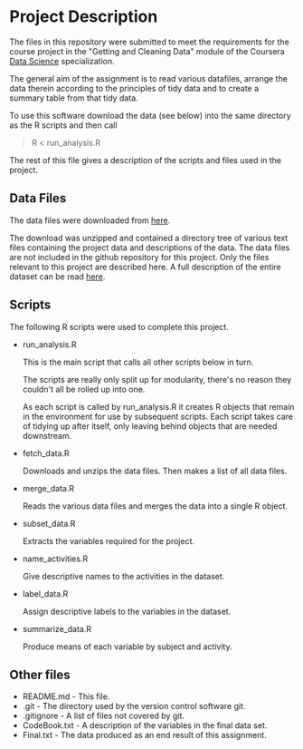 # Project Description

The files in this repository were submitted to meet the requirements for the
course project in the "Getting and Cleaning Data" module of the Coursera [Data 
Science](https://www.coursera.org/specialization/jhudatascience/1) specialization.

The general aim of the assignment is to read various datafiles, arrange the data
therein according to the principles of tidy data and to create a summary table 
from that tidy data.

To use this software download the data (see below) into the same directory as
the R scripts and then call

> R < run_analysis.R

The rest of this file gives a description of the scripts and files used in the
project.


## Data Files

The data files were downloaded from [here](https://d396qusza40orc.cloudfront.net/getdata%2Fprojectfiles%2FUCI%20HAR%20Dataset.zip).

The download was unzipped and contained a directory tree of various text files 
containing the project data and descriptions of the data. The data files are not
included in the github repository for this project. Only the files relevant to
this project are described here. A full description of the entire dataset can be
read [here](http://archive.ics.uci.edu/ml/datasets/Human+Activity+Recognition+Using+Smartphones).


## Scripts

The following R scripts were used to complete this project.

* run_analysis.R

    This is the main script that calls all other scripts below in turn.
    
    The scripts are really only split up for modularity, there's no reason they
couldn't all be rolled up into one.

    As each script is called by run_analysis.R it creates R objects that remain in the environment for use by subsequent scripts. Each script takes care of tidying up after itself, only leaving behind objects that are needed downstream.
                    
* fetch_data.R

    Downloads and unzips the data files. Then makes a list of all data files.

* merge_data.R

    Reads the various data files and merges the data into a single R object.

* subset_data.R

    Extracts the variables required for the project.

* name_activities.R

    Give descriptive names to the activities in the dataset.

* label_data.R

    Assign descriptive labels to the variables in the dataset.

* summarize_data.R

    Produce means of each variable by subject and activity.

## Other files

* README.md    - This file.
* .git         - The directory used by the version control software git.
* .gitignore   - A list of files not covered by git.
* CodeBook.txt - A description of the variables in the final data set.
* Final.txt    - The data produced as an end result of this assignment.

